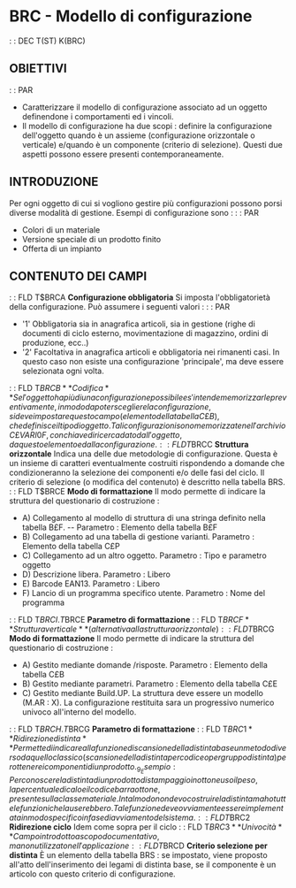 # BRC - Modello di configurazione
 :  : DEC T(ST) K(BRC)
## OBIETTIVI
 :  : PAR
-    Caratterizzare il modello di configurazione associato ad un oggetto definendone i comportamenti ed i vincoli.
-    Il modello di configurazione ha due scopi :  definire la configurazione dell'oggetto quando è un assieme (configurazione orizzontale o verticale) e/quando è un componente (criterio di selezione). Questi due aspetti possono essere presenti contemporaneamente.

## INTRODUZIONE
Per ogni oggetto di cui si vogliono gestire più configurazioni possono porsi diverse modalità di gestione.
Esempi di configurazione sono : 
 :  : PAR
-    Colori di un materiale
-    Versione speciale di un prodotto finito
-    Offerta di un impianto

## CONTENUTO DEI CAMPI
 :  : FLD T$BRCA **Configurazione obbligatoria**
Si imposta l'obbligatorietà della configurazione.
Può assumere i seguenti valori : 
 :  : PAR
- '1'  Obbligatoria sia in anagrafica articoli, sia in gestione (righe di documenti di ciclo esterno, movimentazione di magazzino, ordini di produzione, ecc..)
- '2'  Facoltativa in anagrafica articoli e obbligatoria nei rimanenti casi. In questo caso non esiste una configurazione 'principale', ma deve essere selezionata ogni volta.

 :  : FLD T$BRCB **Codifica**
Se l'oggetto ha più di una configurazione possibile e s'intende memorizzarle preventivamente, in modo da poter scegliere la configurazione, si deve impostare questo campo (elemento della tabella C£B), che definisce il tipo di oggetto. Tali configurazioni sono memorizzate nell'archivio C£VARI0F, con chiave di ricerca dato dall'oggetto, da questo elemento e dalla configurazione.
 :  : FLD T$BRCC **Struttura orizzontale**
Indica una delle due metodologie di configurazione.
Questa è un insieme di caratteri eventualmente costruiti rispondendo a domande che condizioneranno la selezione dei componenti e/o delle fasi del ciclo. Il criterio di selezione (o modifica del contenuto) è descritto nella tabella BRS.
 :  : FLD T$BRCE **Modo di formattazione**
Il modo permette di indicare la struttura del questionario di costruzione : 

- A)   Collegamento al modello di struttura di una stringa definito nella tabella B£F.
-- Parametro :  Elemento della tabella B£F
- B)   Collegamento ad una tabella di gestione varianti. Parametro :  Elemento della tabella C£P
- C)   Collegamento ad un altro oggetto. Parametro :   Tipo e parametro oggetto
- D)   Descrizione libera. Parametro :  Libero
- E)   Barcode EAN13. Parametro :  Libero
- F)   Lancio di un programma specifico utente. Parametro :  Nome del programma


 :  : FLD T$BRCI.T$BRCE **Parametro di formattazione**
 :  : FLD T$BRCF **Struttura verticale**
(alternativa alla struttura orizzontale)
 :  : FLD T$BRCG **Modo di formattazione**
Il modo permette di indicare la struttura del questionario di costruzione : 

- A)   Gestito mediante domande /risposte. Parametro :  Elemento della tabella C£B
- B)   Gestito mediante parametri. Parametro :  Elemento della tabella C£E
- C)   Gestito mediante Build.UP. La struttura deve essere un modello (M.AR : X). La configurazione restituita sara un        progressivo numerico univoco all'interno del modello.


 :  : FLD T$BRCH.T$BRCG **Parametro di formattazione**
 :  : FLD T$BRC1 **Ridirezione distinta**
Permette di indicare alla funzione di scansione della distinta base un metodo diverso da quello classico (scansione della distinta per codice o per gruppo distinta) per ottenere i componenti di un prodotto.
_9_Esempio :  Per conoscere la distinta di un prodotto di stampaggio in ottone uso il peso, la percentuale di calo e il codice barra ottone, presente sulla classe materiale. In tal modo non devo costruire la distinta ma ho tutte le funzioni che la userebbero.
Tale funzione deve ovviamente essere implementata in modo specifico in fase di avviamento del sistema.
 :  : FLD T$BRC2 **Ridirezione ciclo**
Idem come sopra per il ciclo
 :  : FLD T$BRC3 **Univocità**
Campo introdotto a scopo documentativo, ma non utilizzato nell'applicazione
 :  : FLD T$BRCD **Criterio selezione per distinta**
È un elemento della tabella BRS :  se impostato, viene proposto all'atto dell'inserimento dei legami di distinta base, se il componente è un articolo con questo criterio di configurazione.
